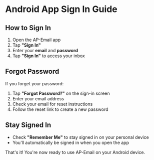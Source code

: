 # Android App Sign In Guide

## How to Sign In

1. Open the AP-Email app
2. Tap **"Sign In"**
3. Enter your **email** and **password**
4. Tap **"Sign In"** to access your inbox

## Forgot Password

If you forget your password:
1. Tap **"Forgot Password?"** on the sign-in screen
2. Enter your email address
3. Check your email for reset instructions
4. Follow the reset link to create a new password

## Stay Signed In

- Check **"Remember Me"** to stay signed in on your personal device
- You'll automatically be signed in when you open the app

That's it! You're now ready to use AP-Email on your Android device.

